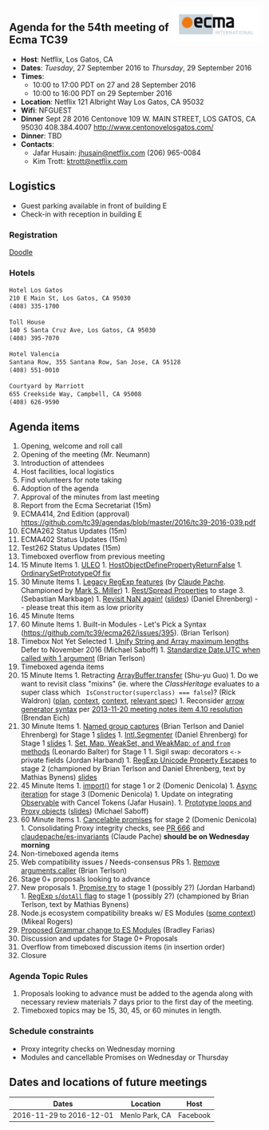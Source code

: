 <img src="../images/Ecma_RVB-003.jpg" align="right" height="70" alt="" />

## Agenda for the 54th meeting of Ecma TC39

- **Host**: Netflix, Los Gatos, CA
- **Dates**: *Tuesday*, 27 September 2016 to *Thursday*, 29 September 2016
- **Times**:
  - 10:00 to 17:00 PDT on 27 and 28 September 2016
  - 10:00 to 16:00 PDT on 29 September 2016
- **Location**: 
    Netflix
    121 Albright Way
    Los Gatos, CA 95032
- **Wifi**: NFGUEST
- **Dinner**
    Sept 28 2016
    Centonove 
    109 W. MAIN STREET, LOS GATOS, CA 95030
    408.384.4007
    http://www.centonovelosgatos.com/
- **Dinner**: TBD
- **Contacts**:
  - Jafar Husain: jhusain@netflix.com (206) 965-0084
  - Kim Trott: ktrott@netflix.com

## Logistics

* Guest parking available in front of building E
* Check-in with reception in building E

### Registration
[Doodle](https://ecma-international.doodle.com/poll/ga4aaxnntm8tb3b2)

### Hotels

    Hotel Los Gatos
    210 E Main St, Los Gatos, CA 95030
    (408) 335-1700

    Toll House
    140 S Santa Cruz Ave, Los Gatos, CA 95030
    (408) 395-7070

    Hotel Valencia
    Santana Row, 355 Santana Row, San Jose, CA 95128
    (408) 551-0010

    Courtyard by Marriott
    655 Creekside Way, Campbell, CA 95008
    (408) 626-9590

## Agenda items

1. Opening, welcome and roll call
  1. Opening of the meeting (Mr. Neumann)
  1. Introduction of attendees
  1. Host facilities, local logistics
1. Find volunteers for note taking
1. Adoption of the agenda
1. Approval of the minutes from last meeting
1. Report from the Ecma Secretariat (15m)
1. ECMA414, 2nd Edition (approval) https://github.com/tc39/agendas/blob/master/2016/tc39-2016-039.pdf 
1. ECMA262 Status Updates (15m)
1. ECMA402 Status Updates (15m)
1. Test262 Status Updates (15m)
1. Timeboxed overflow from previous meeting
  1. 15 Minute Items
    1. [ULEO](https://github.com/tc39/ecma262/pull/673)
    1. [HostObjectDefinePropertyReturnFalse](https://github.com/tc39/ecma262/pull/688)
    1. [OrdinarySetPrototypeOf fix](https://github.com/tc39/ecma262/issues/683)
  1. 30 Minute Items
    1. [Legacy RegExp features](https://github.com/claudepache/es-regexp-legacy-static-properties) (by [Claude Pache](https://github.com/claudepache). Championed by [Mark S. Miller](https://github.com/erights))
    1. [Rest/Spread Properties](http://sebmarkbage.github.io/ecmascript-rest-spread/) to stage 3. (Sebastian Markbage)
    1. [Revisit NaN again!](https://github.com/tc39/ecma262/issues/635) ([slides](https://docs.google.com/presentation/d/1eqimbmVpMZET_5H9NacVkXGP2WNATg8bXWi3Ky2bsGo/edit)) (Daniel Ehrenberg) -- please treat this item as low priority
  1. 45 Minute Items
  1. 60 Minute Items
    1. Built-in Modules - Let's Pick a Syntax (https://github.com/tc39/ecma262/issues/395). (Brian Terlson)
  1. Timebox Not Yet Selected
    1. [Unify String and Array maximum lengths](https://github.com/tc39/ecma262/pull/641) Defer to November 2016 (Michael Saboff)
    1. [Standardize Date.UTC when called with 1 argument](https://github.com/tc39/ecma262/pull/642) (Brian Terlson)
1. Timeboxed agenda items
  1. 15 Minute Items
    1. Retracting [ArrayBuffer.transfer](https://gist.github.com/lukewagner/2735af7eea411e18cf20) (Shu-yu Guo)
    1. Do we want to revisit class "mixins" (ie. where the _ClassHeritage_ evaluates to a super class which ` IsConstructor(superclass) === false`)? (Rick Waldron) ([plan](https://gist.github.com/rwaldron/cc607ca68d076c6332f771ac7db17228), [context](https://github.com/rwaldron/tc39-notes/blob/master/es6/2012-07/july-26.md#maxmin-class-semantics), [context](https://github.com/rwaldron/tc39-notes/blob/master/es6/2013-01/jan-31.md#class-extends-throw-on-non-constructor), [relevant spec](https://tc39.github.io/ecma262/#sec-runtime-semantics-classdefinitionevaluation))
    1. Reconsider [arrow generator syntax](https://gist.github.com/threepointone/014954c9270749d0b1d1051c12a705af) per [2013-11-20 meeting notes item 4.10 resolution](https://esdiscuss.org/notes/2013-11-20#4-10-generator-arrow-function-syntax) (Brendan Eich)
  1. 30 Minute Items
    1. [Named group captures](https://github.com/littledan/es-regexp-named-groups) (Brian Terlson and Daniel Ehrenberg) for Stage 1 [slides](https://docs.google.com/presentation/d/1b3CigDqepiupv7jQbHyKVkRG72t2qIxeN_DnX75jTY8/edit)
    1. [Intl.Segmenter](https://github.com/littledan/Segmenter) (Daniel Ehrenberg) for Stage 1 [slides](https://docs.google.com/presentation/d/1X2zBU3bZ4ergVMWfubCsdnHFzeaDgqiTRJVgvNGjQBs/edit#slide=id.p)
    1. [Set, Map, WeakSet, and WeakMap: `of` and `from` methods](https://github.com/leobalter/proposal-setmap-offrom) (Leonardo Balter) for Stage 1
    1. Sigil swap: decorators `<->` private fields (Jordan Harband)
    1. [RegExp Unicode Property Escapes](https://github.com/mathiasbynens/es-regexp-unicode-property-escapes) to stage 2 (championed by Brian Terlson and Daniel Ehrenberg, text by Mathias Bynens) [slides](https://docs.google.com/presentation/d/1o31S9RqDdkoWW2zfPMNIZdPDIp25Rr0-XW0gro_cskk/edit)
  1. 45 Minute Items
    1. [import()](https://github.com/domenic/proposal-import-function) for stage 1 or 2 (Domenic Denicola)
    1. [Async iteration](https://github.com/tc39/proposal-async-iteration) for stage 3 (Domenic Denicola)
    1. Update on integrating [Observable](https://docs.google.com/presentation/d/18KkpDm0Z-lGnUFxcK_ZJwSKCSalnBqjhGN8W--PyT88/edit?usp=sharing) with Cancel Tokens (Jafar Husain).
    1. [Prototype loops and Proxy objects](https://github.com/tc39/ecma262/issues/683)  ([slides](https://docs.google.com/presentation/d/1kHuEtVc-GPp3rbddMVBATKYQ5qLz2o4LnNGUNg8cCz4/edit?usp=sharing)) (Michael Saboff)
  1. 60 Minute Items
    1. [Cancelable promises](https://github.com/tc39/proposal-cancelable-promises) for stage 2 (Domenic Denicola)
    1. Consolidating Proxy integrity checks, see [PR 666](https://github.com/tc39/ecma262/pull/666) and [claudepache/es-invariants](https://github.com/claudepache/es-invariants) (Claude Pache) **should be on Wednesday morning**
1. Non-timeboxed agenda items
  1. Web compatibility issues / Needs-consensus PRs
    1. [Remove arguments.caller](https://github.com/tc39/ecma262/pull/689) (Brian Terlson)
  1. Stage 0+ proposals looking to advance
  1. New proposals
    1. [Promise.try](https://github.com/ljharb/proposal-promise-try) to stage 1 (possibly 2?) (Jordan Harband)
    1. [RegExp `s`/`dotAll` flag](https://github.com/mathiasbynens/es-regexp-dotall-flag) to stage 1 (possibly 2?) (championed by Brian Terlson, text by Mathias Bynens)
  1. Node.js ecosystem compatibility breaks w/ ES Modules ([some context](https://github.com/tc39/agendas/pull/214#issuecomment-243929423)) (Mikeal Rogers)
  1. [Proposed Grammar change to ES Modules](https://github.com/bmeck/UnambiguousJavaScriptGrammar) (Bradley Farias)
  1. Discussion and updates for Stage 0+ Proposals
1. Overflow from timeboxed discussion items (in insertion order)
1. Closure

### Agenda Topic Rules

1. Proposals looking to advance must be added to the agenda along with necessary review materials 7 days prior to the first day of the meeting.
1. Timeboxed topics may be 15, 30, 45, or 60 minutes in length.

### Schedule constraints

- Proxy integrity checks on Wednesday morning
- Modules and cancellable Promises on Wednesday or Thursday

## Dates and locations of future meetings

| Dates                    | Location          | Host       |
|--------------------------|-------------------|------------|
| 2016-11-29 to 2016-12-01 | Menlo Park, CA    | Facebook   |
